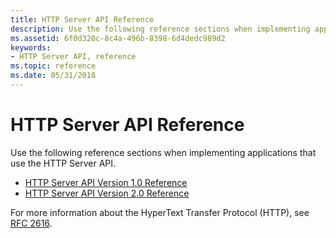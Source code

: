 ```yaml
---
title: HTTP Server API Reference
description: Use the following reference sections when implementing applications that use the HTTP Server API.
ms.assetid: 6f0d320c-8c4a-496b-8398-6d4dedc989d2
keywords:
- HTTP Server API, reference
ms.topic: reference
ms.date: 05/31/2018
---
```


# HTTP Server API Reference

Use the following reference sections when implementing applications that use the HTTP Server API.

-   [HTTP Server API Version 1.0 Reference](http-server-api-version-1-0-reference.md)
-   [HTTP Server API Version 2.0 Reference](http-server-api-version-2-0-reference.md)

For more information about the HyperText Transfer Protocol (HTTP), see [RFC 2616](https://www.ietf.org/rfc/rfc2616.txt).

 

 




